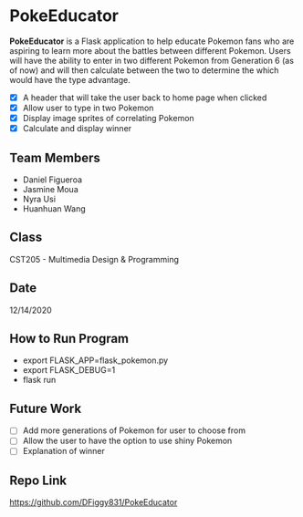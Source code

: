 # PokeEducator
   **PokeEducator** is a Flask application to help educate Pokemon fans who are aspiring to learn more about the battles between different Pokemon. Users will have the ability to enter in two different Pokemon from Generation 6 (as of now) and will then calculate between the two to determine the which would have the type advantage. 
   * [x] A header that will take the user back to home page when clicked
   * [x] Allow user to type in two Pokemon
   * [x] Display image sprites of correlating Pokemon
   * [x] Calculate and display winner
## Team Members
 - Daniel Figueroa
 - Jasmine Moua
 - Nyra Usi
 - Huanhuan Wang
## Class
   CST205 - Multimedia Design & Programming
## Date
   12/14/2020
## How to Run Program
  - export FLASK_APP=flask_pokemon.py
  - export FLASK_DEBUG=1
  - flask run
## Future Work
  * [ ] Add more generations of Pokemon for user to choose from
  * [ ] Allow the user to have the option to use shiny Pokemon
  * [ ] Explanation of winner
## Repo Link
   https://github.com/DFiggy831/PokeEducator
